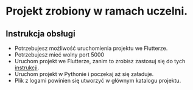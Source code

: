 # Projekt zrobiony w ramach uczelni.

## Instrukcja obsługi
* Potrzebujesz możliwość uruchomienia projektu we Flutterze.
* Potrzebujesz mieć wolny port 5000
* Uruchom projekt we Flutterze, zanim to zrobisz zastosuj się do tych [instrukcji](https://stackoverflow.com/a/66879350).
* Uruchom projekt w Pythonie i poczekaj aż się załaduje.
* Plik z logami powinien się utworzyć w głównym katalogu projektu.
